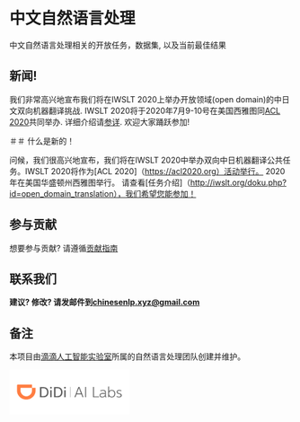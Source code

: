 # 中文自然语言处理

中文自然语言处理相关的开放任务，数据集, 以及当前最佳结果

## 新闻!

我们非常高兴地宣布我们将在IWSLT 2020上举办开放领域(open domain)的中日文双向机器翻译挑战. IWSLT 2020将于2020年7月9-10号在美国西雅图同[ACL 2020](https://acl2020.org)共同举办.
详细介绍请[参详](http://iwslt.org/doku.php?id=open_domain_translation). 欢迎大家踊跃参加!

＃＃ 什么是新的！

问候，我们很高兴地宣布，我们将在IWSLT 2020中举办双向中日机器翻译公共任务。IWSLT 2020将作为[ACL 2020]（https://acl2020.org）活动举行。 2020年在美国华盛顿州西雅图举行。
请查看[任务介绍]（http://iwslt.org/doku.php?id=open_domain_translation），我们希望您能参加！

## 参与贡献

想要参与贡献? 请遵循[贡献指南](contribute.md)

## 联系我们

**建议? 修改? 请发邮件到[chinesenlp.xyz@gmail.com](mailto:chinesenlp.xyz@gmail.com)**

## 备注

本项目由[滴滴人工智能实验室](https://www.didiglobal.com/science/ailabs)所属的自然语言处理团队创建并维护。

<img src="img/ailabs-logo.png" height="80px"></img>

